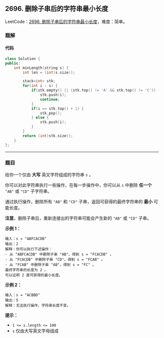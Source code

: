 ## 2696. 删除子串后的字符串最小长度

LeetCode：[2696. 删除子串后的字符串最小长度](https://leetcode.cn/problems/minimum-string-length-after-removing-substrings/)，难度：简单。

### 题解

#### 代码

```c++
class Solution {
public:
    int minLength(string s) {
        int len = (int)s.size();

        stack<int> stk;
        for(int i : s) {
            if(stk.empty() || (stk.top() != 'A' && stk.top() != 'C')) {
                stk.push(i);
                continue;
            }
            if(i == stk.top() + 1) {
                stk.pop();
            } else {
                stk.push(i);
            }
        }
        return (int)stk.size();
    }
};
```



---



### 题目

给你一个仅由 **大写** 英文字符组成的字符串 `s` 。

你可以对此字符串执行一些操作，在每一步操作中，你可以从 `s` 中删除 **任一个** `"AB"` 或 `"CD"` 子字符串。

通过执行操作，删除所有 `"AB"` 和 `"CD"` 子串，返回可获得的最终字符串的 **最小** 可能长度。

**注意**，删除子串后，重新连接出的字符串可能会产生新的 `"AB"` 或 `"CD"` 子串。

 

**示例 1：**

```
输入：s = "ABFCACDB"
输出：2
解释：你可以执行下述操作：
- 从 "ABFCACDB" 中删除子串 "AB"，得到 s = "FCACDB" 。
- 从 "FCACDB" 中删除子串 "CD"，得到 s = "FCAB" 。
- 从 "FCAB" 中删除子串 "AB"，得到 s = "FC" 。
最终字符串的长度为 2 。
可以证明 2 是可获得的最小长度。
```

**示例 2：**

```
输入：s = "ACBBD"
输出：5
解释：无法执行操作，字符串长度不变。
```

 

**提示：**

- `1 <= s.length <= 100`
- `s` 仅由大写英文字母组成


